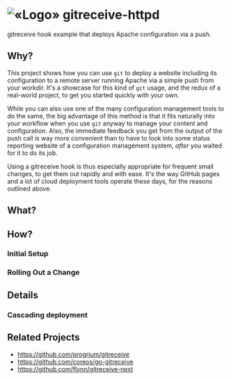 # ![«Logo»](https://raw.github.com/jhermann/gitreceive-httpd/master/doc/_static/logo-48.png) gitreceive-httpd

gitreceive hook example that deploys Apache configuration via a push.

## Why?

This project shows how you can use `git` to deploy a website including its configuration
to a remote server running Apache via a simple push from your workdir. It's a showcase for this kind of
`git` usage, and the redux of a real-world project, to get you started quickly with your own.

While you can also use one of the many configuration management tools to do the same, the big advantage
of this method is that it fits naturally into your workflow when you use `git` anyway to
manage your content and configuration.
Also, the immediate feedback you get from the output of the push call is way more convenient
than to have to look into some status reporting website of a configuration management system,
_after_ you waited for it to do its job.

Using a gitreceive hook is thus especially appropriate for frequent small changes, to get them
out rapidly and with ease. It's the way GitHub pages and a lot of cloud deployment tools
operate these days, for the reasons outlined above.


## What?

## How?

### Initial Setup

### Rolling Out a Change

## Details

### Cascading deployment

## Related Projects

 * https://github.com/progrium/gitreceive
 * https://github.com/coreos/go-gitreceive
 * https://github.com/flynn/gitreceive-next
